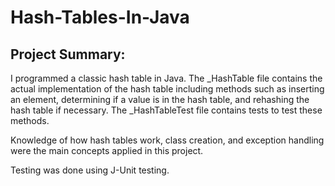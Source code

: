 # Hash-Tables-In-Java
## Project Summary:
I programmed a classic hash table in Java. The _HashTable file contains the actual implementation of the hash table including methods such as inserting an element, determining if a value is in the hash table, and rehashing the hash table if necessary. The _HashTableTest file contains tests to test these methods.

Knowledge of how hash tables work, class creation, and exception handling were the main concepts applied in this project.
 
Testing was done using J-Unit testing. 
